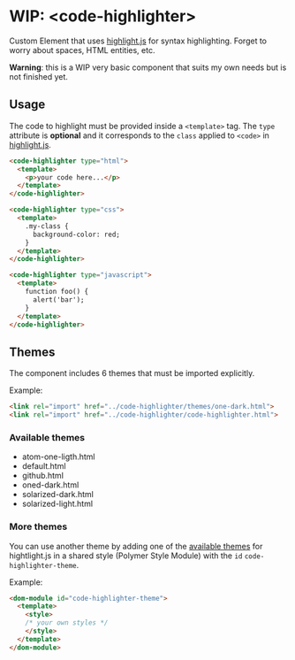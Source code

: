 # WIP: &lt;code-highlighter&gt;

Custom Element that uses [highlight.js](https://highlightjs.org/) for syntax highlighting.
Forget to worry about spaces, HTML entities, etc.

**Warning**: this is a WIP very basic component that suits my own needs but is not finished yet.

## Usage

The code to highlight must be provided inside a `<template>` tag.
The `type` attribute is **optional** and it corresponds to the `class` applied to `<code>` in [highlight.js](https://highlightjs.org/).

```html
<code-highlighter type="html">
  <template>
    <p>your code here...</p>
  </template>
</code-highlighter>

<code-highlighter type="css">
  <template>
    .my-class {
      background-color: red;
    }
  </template>
</code-highlighter>

<code-highlighter type="javascript">
  <template>
    function foo() {
      alert('bar');
    }
  </template>
</code-highlighter>
```

## Themes

The component includes 6 themes that must be imported explicitly.

Example:

```html
<link rel="import" href="../code-highlighter/themes/one-dark.html">
<link rel="import" href="../code-highlighter/code-highlighter.html">
```

### Available themes

- atom-one-ligth.html
- default.html
- github.html
- oned-dark.html
- solarized-dark.html
- solarized-light.html

### More themes

You can use another theme by adding one of the [available themes](https://github.com/isagalaev/highlight.js/tree/master/src/styles) for hightlight.js in a shared style (Polymer Style Module) with the `id` `code-highlighter-theme`.

Example:

```html
<dom-module id="code-highlighter-theme">
  <template>
    <style>
    /* your own styles */
    </style>
  </template>
</dom-module>
```
